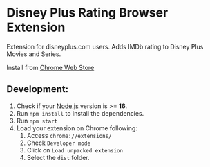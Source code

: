 # Disney Plus Rating Browser Extension

Extension for disneyplus.com users. Adds IMDb rating to Disney Plus Movies and Series.

Install from [Chrome Web Store](https://chromewebstore.google.com/detail/disney-plus-ratings/eoajkdpoodoacmoomlnehmjmlmebkfeh)

## Development:

1. Check if your [Node.js](https://nodejs.org/) version is >= **16**.
2. Run `npm install` to install the dependencies.
3. Run `npm start`
4. Load your extension on Chrome following:
    1. Access `chrome://extensions/`
    2. Check `Developer mode`
    3. Click on `Load unpacked extension`
    4. Select the `dist` folder.
